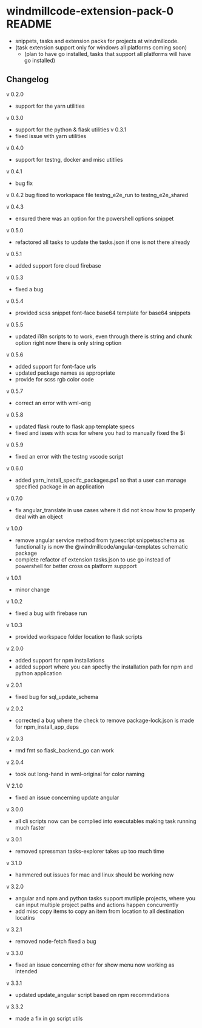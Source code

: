 # windmillcode-extension-pack-0 README
* snippets, tasks and extension packs for projects at windmillcode.
* (task extension support only for windows all platforms coming soon)
  * (plan to have go installed, tasks that support all platforms will have go installed)
## Changelog
v 0.2.0
  * support for the yarn utilities

v 0.3.0
  * support for the python & flask utilities
v 0.3.1
  * fixed issue with yarn utilities

v 0.4.0
  * support for testng, docker and misc utitlies

v 0.4.1
  * bug fix

v 0.4.2
  bug fixed to workspace file testng_e2e_run to testng_e2e_shared

v 0.4.3
  * ensured there was an option for the powershell options snippet

v 0.5.0
  * refactored all tasks to update the tasks.json if one is not there already

v 0.5.1
  * added support fore cloud firebase

v 0.5.3
  * fixed a bug

v 0.5.4
  * provided scss snippet font-face base64 template for base64 snippets

v 0.5.5
  * updated i18n scripts to to work, even through there is string and chunk option right now there is only string option

v 0.5.6
  * added support for font-face urls
  * updated package names as appropriate
  * provide for scss rgb color code

v 0.5.7
  * correct an error with wml-orig

v 0.5.8
  * updated flask route to flask app template specs
  * fixed and isses with scss for where you had to manually fixed the $i

v 0.5.9
  * fixed an error with the testng vscode script

v 0.6.0
  * added yarn_install_specifc_packages.ps1 so that a user can manage specified package in an application

v 0.7.0
  * fix angular_translate in use cases where it did not know how to properly deal with an object

v 1.0.0
  * remove angular service method from typescript snippetsschema as functionality is now the @windmillcode/angular-templates schematic package
  * complete refactor of extension tasks.json to use go instead of powershell for better cross os platform suppport

v 1.0.1
  * minor change

v 1.0.2
  * fixed a bug with firebase run

v 1.0.3
  * provided workspace folder location to flask scripts

v 2.0.0
  * added support for npm installations
  * added support where you can specfiy the installation path for npm and python application

v 2.0.1
  * fixed bug for sql_update_schema

v 2.0.2
  * corrected a bug where the check to remove package-lock.json is made for npm_install_app_deps

v 2.0.3
  * rmd fmt so flask_backend_go can work

v 2.0.4
  * took out long-hand in wml-original for color naming

V 2.1.0
  * fixed an issue concerning update angular

v 3.0.0
  * all cli scripts now can be complied into executables making task running much faster

v 3.0.1
  * removed spressman tasks-explorer takes up too much time

v 3.1.0
  * hammered out issues for mac and linux should be working now

v 3.2.0
  * angular and npm and python tasks support mutliple projects, where you can input multiple project paths and actions happen concurrently
  * add misc copy items to copy an item from location to all destination locatins

v 3.2.1
  * removed node-fetch fixed a bug

v 3.3.0
  * fixed an issue concerning other for show menu now working as intended

v 3.3.1
  * updated update_angular script based on npm recommdations

v 3.3.2
  * made a fix in go script utils
  
